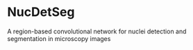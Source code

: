 # NucDetSeg

A region-based convolutional network for nuclei detection and segmentation in microscopy images
